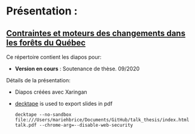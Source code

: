 # Présentation :

## [Contraintes et moteurs des changements dans les forêts du Québec](https://mhbrice.github.io/talk_thesis/index.html#1)  


Ce répertoire contient les diapos pour:

- **Version en cours** : Soutenance de thèse. 09/2020




Détails de la présentation:

- Diapos créées avec Xaringan

- [decktape](https://github.com/astefanutti/decktape) is used to export slides in pdf

  `decktape --no-sandbox file:///Users/mariehbrice/Documents/GitHub/talk_thesis/index.html talk.pdf --chrome-arg=--disable-web-security`
